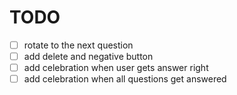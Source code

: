 # TODO

- [ ] rotate to the next question
- [ ] add delete and negative button
- [ ] add celebration when user gets answer right
- [ ] add celebration when all questions get answered
